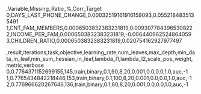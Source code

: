 ,Variable,Missing_Ratio_%,Corr_Target
0,DAYS_LAST_PHONE_CHANGE,0.00032519161916159093,0.0552184835135491
1,CNT_FAM_MEMBERS,0.0006503832383231819,0.009307784396530822
2,INCOME_PER_FAM,0.0006503832383231819,-0.006440962524864059
3,CHILDREN_RATIO,0.0006503832383231819,0.020754162927977497


,result,iterations,task,objective,learning_rate,num_leaves,max_depth,min_data_in_leaf,min_sum_hessian_in_leaf,lambda_l1,lambda_l2,scale_pos_weight,metric,verbose
0,0.7764371152699155,145,train,binary,0.1,90,8,20,0.001,0.0,0.0,1.0,auc,-1
1,0.7765434842218446,153,train,binary,0.1,100,8,20,0.001,0.0,0.0,1.0,auc,-1
2,0.776966620267646,136,train,binary,0.1,80,8,20,0.001,0.0,0.0,1.0,auc,-1
